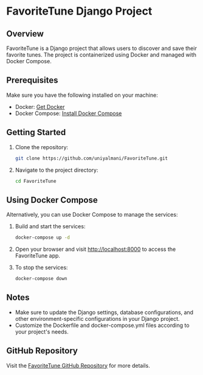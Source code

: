 # FavoriteTune Django Project

## Overview

FavoriteTune is a Django project that allows users to discover and save their favorite tunes. The project is containerized using Docker and managed with Docker Compose.

## Prerequisites

Make sure you have the following installed on your machine:

- Docker: [Get Docker](https://docs.docker.com/get-docker/)
- Docker Compose: [Install Docker Compose](https://docs.docker.com/compose/install/)

## Getting Started

1. Clone the repository:

    ```bash
    git clone https://github.com/uniyalmani/FavoriteTune.git
    ```

2. Navigate to the project directory:

    ```bash
    cd FavoriteTune
    ```


## Using Docker Compose

Alternatively, you can use Docker Compose to manage the services:

1. Build and start the services:

    ```bash
    docker-compose up -d
    ```

2. Open your browser and visit [http://localhost:8000](http://localhost:80) to access the FavoriteTune app.

3. To stop the services:

    ```bash
    docker-compose down
    ```

## Notes

- Make sure to update the Django settings, database configurations, and other environment-specific configurations in your Django project.
- Customize the Dockerfile and docker-compose.yml files according to your project's needs.

## GitHub Repository

Visit the [FavoriteTune GitHub Repository](https://github.com/uniyalmani/FavoriteTune) for more details.

